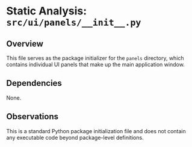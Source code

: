 # Static Analysis: `src/ui/panels/__init__.py`

## Overview
This file serves as the package initializer for the `panels` directory, which contains individual UI panels that make up the main application window.

## Dependencies
None.

## Observations
This is a standard Python package initialization file and does not contain any executable code beyond package-level definitions.